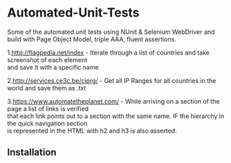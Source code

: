 # Automated-Unit-Tests

Some of the automated unit tests using NUnit & Selenium WebDriver and build with Page Object Model, triple AAA, fluent assertions.

1.http://flagpedia.net/index - Iterate through a list of countries and take screenshot of each element  
and save it with a specific name 

2.http://services.ce3c.be/ciprg/ - Get all IP Ranges for all countries in the world and save them as .txt

3.https://www.automatetheplanet.com/ - While arriving on a section of the page a list of links is verified  
that each link points out to a section with the same name. IF the hierarchy in the quick navigation section   
is represented in the HTML with h2 and h3 is also asserted.


## Installation
